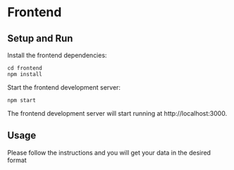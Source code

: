 # Frontend

## Setup and Run

Install the frontend dependencies:

```
cd frontend
npm install
```

Start the frontend development server:

```
npm start
```

The frontend development server will start running at http://localhost:3000.

## Usage

Please follow the instructions and you will get your data in the desired format
